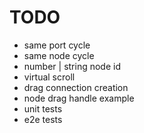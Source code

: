 # TODO

- same port cycle
- same node cycle
- number | string node id
- virtual scroll
- drag connection creation
- node drag handle example
- unit tests
- e2e tests
